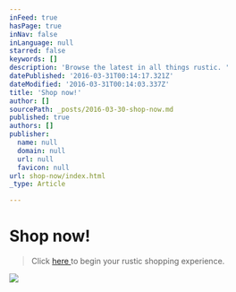 ```yaml
---
inFeed: true
hasPage: true
inNav: false
inLanguage: null
starred: false
keywords: []
description: 'Browse the latest in all things rustic. '
datePublished: '2016-03-31T00:14:17.321Z'
dateModified: '2016-03-31T00:14:03.337Z'
title: 'Shop now!'
author: []
sourcePath: _posts/2016-03-30-shop-now.md
published: true
authors: []
publisher:
  name: null
  domain: null
  url: null
  favicon: null
url: shop-now/index.html
_type: Article

---
```

# Shop now!

> Click [here ][0]to begin your rustic shopping experience.

![](https://the-grid-user-content.s3-us-west-2.amazonaws.com/4882414d-e504-45cd-89a3-37175d2bdac9.jpg)

[0]: http://www.therusticshop.com/?store=LonestarRusticSupply